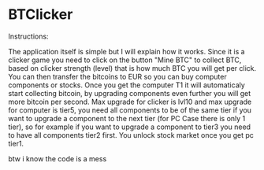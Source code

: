 # BTClicker
Instructions:

The application itself is simple but I will explain how it works. Since it is a clicker game you need to click on the button "Mine BTC" to collect BTC, based on clicker strength (level) that is how much BTC you will get per click. You can then transfer the bitcoins to EUR so you can buy computer components or stocks. Once you get the computer T1 it will automaticaly start collecting bitcoin, by upgrading components even further you will get more bitcoin per second. Max upgrade for clicker is lvl10 and max upgrade for computer is tier5, you need all components to be of the same tier if you want to upgrade a component to the next tier (for PC Case there is only 1 tier), so for example if you want to upgrade a component to tier3 you need to have all components tier2 first. You unlock stock market once you get pc tier1.

btw i know the code is a mess
